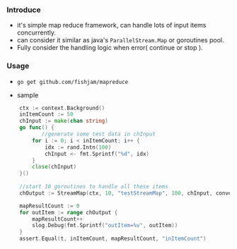 ### Introduce
- it's simple map reduce framework, can handle lots of input items concurrently.
- can consider it similar as java's `ParallelStream.Map` or  goroutines pool.
- Fully consider the handling logic when error( continue or stop ).


### Usage
- `go get github.com/fishjam/mapreduce`

- sample
```go
	ctx := context.Background()
	inItemCount := 50
	chInput := make(chan string)
	go func() {
	       //generate some test data in chInput
		for i := 0; i < inItemCount; i++ {
			idx := rand.Intn(100)
			chInput <- fmt.Sprintf("%d", idx)
		}
		close(chInput)
	}()
	
	//start 10 goroutines to handle all these items
	chOutput := StreamMap(ctx, 10, "testStreamMap", 100, chInput, convertContinueFunc)

	mapResultCount := 0
	for outItem := range chOutput {
		mapResultCount++
		slog.Debug(fmt.Sprintf("outItem=%v", outItem))
	}
	assert.Equal(t, inItemCount, mapResultCount, "inItemCount")
```
